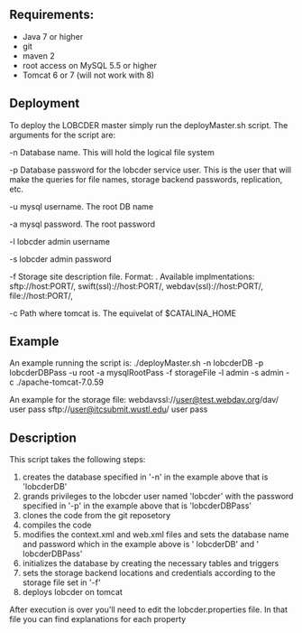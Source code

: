 ## Requirements:
  * Java 7 or higher
  * git 
  * maven 2
  * root access on MySQL 5.5 or higher
  * Tomcat 6 or 7 (will not work with 8)

## Deployment
To deploy the LOBCDER master simply run the deployMaster.sh script. The arguments for the script are:

   -n	Database name. This will hold the logical file system
   
   -p	Database password for the lobcder service user. This is the user that will make the queries for file names, storage backend passwords, replication, etc.
   
   -u	mysql username. The root DB name 
   
   -a	mysql password. The root password 
   
   -l	lobcder admin username
   
   -s	lobcder admin password
   
   -f   Storage site description file. Format: <URI> <USERNAME> <PASSWORD> . 
	Available implmentations: sftp://host:PORT/, swift(ssl)://host:PORT/, webdav(ssl)://host:PORT/, file://host:PORT/, 
	
   -c	Path where tomcat is. The equivelat of $CATALINA_HOME 

## Example
An example running the script is: 
./deployMaster.sh -n lobcderDB -p lobcderDBPass -u root -a mysqlRootPass -f storageFile -l admin -s admin -c ./apache-tomcat-7.0.59

An example for the storage file:
webdavssl://user@test.webdav.org/dav/ user pass
sftp://user@itcsubmit.wustl.edu/ user pass

## Description
This script takes the following steps:
1.  creates the database specified in '-n' in the example  above that is  'lobcderDB'
2.  grands privileges to the lobcder user  named 'lobcder' with the password  specified in '-p' in the example  above that is  'lobcderDBPass'
3.  clones the code from the git reposetory 
4.  compiles the code 
5.  modifies the context.xml and web.xml files and sets the database name and password which in the example above is ' lobcderDB' and ' lobcderDBPass' 
6.  initializes the database by creating the necessary tables and triggers
7.  sets the storage backend locations and credentials according to the storage file set in '-f' 
8.  deploys lobcder on tomcat 

After execution is over you'll need to edit the lobcder.properties file. In that file you can find explanations for each property 
